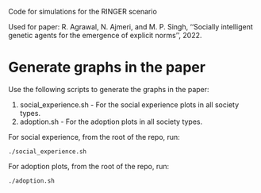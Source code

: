 Code for simulations for the RINGER scenario

Used for paper: R. Agrawal, N. Ajmeri, and M. P. Singh, ‘‘Socially intelligent genetic agents for the emergence of explicit norms’’, 2022.

# Generate graphs in the paper

Use the following scripts to generate the graphs in the paper:
1. social\_experience.sh - For the social experience plots in all society types.
1. adoption.sh - For the adoption plots in all society types.

For social experience, from the root of the repo, run:
```
./social_experience.sh
```

For adoption plots, from the root of the repo, run:
```
./adoption.sh
```
